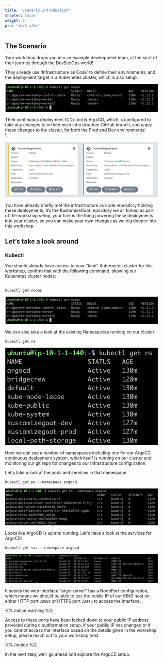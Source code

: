 ```yaml
---
title: "Scenario Introduction"
chapter: false
weight: 9
pre: "<b>3 </b>"
---
```


## The Scenario

Your workshop drops you into an example development team, at the start of their journey through the DevSecOps world! 

They already use ‘Infrastructure as Code’ to define their environments, and the deployment target is a Kubernetes cluster, which is also setup.


![alt_text](images/kubectlGetNodes.png "image_tooltip")


Their continuous deployment (CD) tool is ArgoCD, which is configured to take any changes to in their main infrastructure GitHub branch, and apply those changes to the cluster, for both the Prod and Dev environments! \
 \

![alt_text](images/ArgoEnvironments.png "image_tooltip")


You have already briefly met the infrastructure as code repository holding these deployments, it’s the KustomizeGoat repository we all forked as part of the workshop setup, your fork is the thing powering these deployments into your cluster, so you can make your own changes as we dig deeper into this workshop.


## Let’s take a look around

### Kubectl 

You should already have access to your "kind" Kubernetes cluster for this workshop, confirm that with the following command, showing our Kubenetes cluster nodes:


```

kubectl get nodes

```


![alt_text](images/kubectlGetNodes.png "image_tooltip")


We can also take a look at the existing Namespaces running on our cluster: 

```
kubectl get ns 
```


![alt_text](images/kubectlGetNs.png "image_tooltip")


Here we can see a number of namespaces including one for our ArgoCD continuous deployment system, which itself is running on our cluster and monitoring our git repo for changes to our infrastructure configuration.

Let's take a look at the pods and services in that namespace.

``` 
kubectl get po --namespace argocd
```


![alt_text](images/argoKubectlGetPod.png "image_tooltip")


Looks like ArgoCD is up and running. Let's have a look at the services for ArgoCD: 

```
kubectl get svc --namespace argocd
```


![alt_text](images/argoKubectlGetSvc.png "image_tooltip")


It seems the web interface “argo-server” has a NodePort configuration, which means we should be able to use the public IP of our KIND host on either HTTP port `32080` or HTTPS port `32443` to access the interface.

{{% notice warning %}}
<p style='text-align: left;'>
Access to these ports have been locked down to your public IP address provided during cloudformation setup, if your public IP has changed or if you cannot access the interface based on the details given in the workshop setup, please reach out to your workshop host.
</p>
{{% /notice %}}


In the next step, we’ll go ahead and explore the ArgoCD setup.
